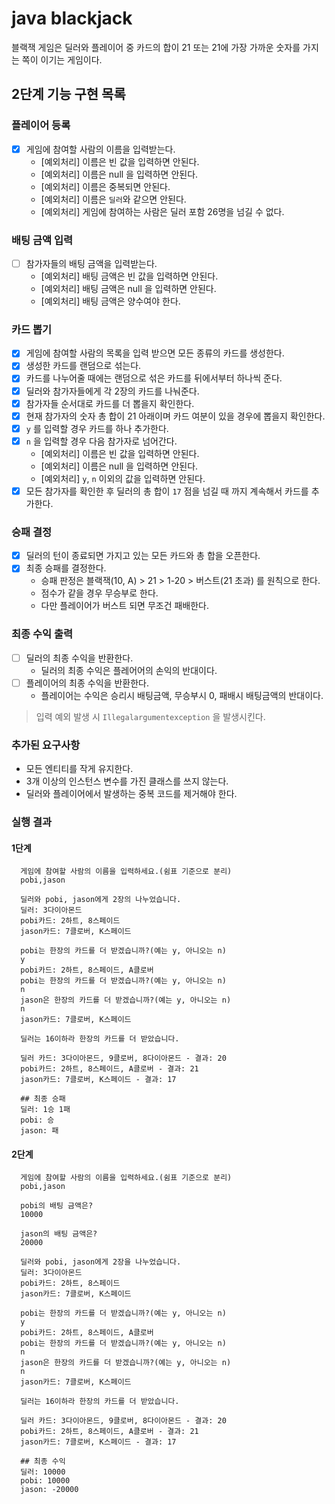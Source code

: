 # java blackjack

블랙잭 게임은 딜러와 플레이어 중 카드의 합이 21 또는 21에 가장 가까운 숫자를 가지는 쪽이 이기는 게임이다.

## 2단계 기능 구현 목록

### 플레이어 등록
- [x] 게임에 참여할 사람의 이름을 입력받는다.
  - [예외처리] 이름은 빈 값을 입력하면 안된다.
  - [예외처리] 이름은 null 을 입력하면 안된다.
  - [예외처리] 이름은 중복되면 안된다.
  - [예외처리] 이름은 `딜러`와 같으면 안된다.
  - [예외처리] 게임에 참여하는 사람은 딜러 포함 26명을 넘길 수 없다.

### 배팅 금액 입력
- [ ] 참가자들의 배팅 금액을 입력받는다.
  - [예외처리] 배팅 금액은 빈 값을 입력하면 안된다.
  - [예외처리] 배팅 금액은 null 을 입력하면 안된다.
  - [예외처리] 배팅 금액은 양수여야 한다.

### 카드 뽑기
- [x] 게임에 참여할 사람의 목록을 입력 받으면 모든 종류의 카드를 생성한다.
- [x] 생성한 카드를 랜덤으로 섞는다.
- [x] 카드를 나누어줄 때에는 랜덤으로 섞은 카드를 뒤에서부터 하나씩 준다.
- [x] 딜러와 참가자들에게 각 2장의 카드를 나눠준다.
- [x] 참가자들 순서대로 카드를 더 뽑을지 확인한다.
- [x] 현재 참가자의 숫자 총 합이 21 아래이며 카드 여분이 있을 경우에 뽑을지 확인한다.
- [x] `y` 를 입력할 경우 카드를 하나 추가한다.
- [x] `n` 을 입력할 경우 다음 참가자로 넘어간다.
  - [예외처리] 이름은 빈 값을 입력하면 안된다.
  - [예외처리] 이름은 null 을 입력하면 안된다.
  - [예외처리] `y`, `n` 이외의 값을 입력하면 안된다.
- [x] 모든 참가자를 확인한 후 딜러의 총 합이 `17` 점을 넘길 때 까지 계속해서 카드를 추가한다.

### 승패 결정
- [x] 딜러의 턴이 종료되면 가지고 있는 모든 카드와 총 합을 오픈한다.
- [x] 최종 승패를 결정한다.
    - 승패 판정은 블랙잭(10, A) > 21 > 1-20 > 버스트(21 초과) 를 원칙으로 한다.
    - 점수가 같을 경우 무승부로 한다.
    - 다만 플레이어가 버스트 되면 무조건 패배한다.

### 최종 수익 출력
- [ ] 딜러의 최종 수익을 반환한다.
    - 딜러의 최종 수익은 플레어어의 손익의 반대이다.
- [ ] 플레이어의 최종 수익을 반환한다.
    - 플레이어는 수익은 승리시 배팅금액, 무승부시 0, 패배시 배팅금액의 반대이다.

> 입력 예외 발생 시 `Illegalargumentexception` 을 발생시킨다.

### 추가된 요구사항
- 모든 엔티티를 작게 유지한다.
- 3개 이상의 인스턴스 변수를 가진 클래스를 쓰지 않는다.
- 딜러와 플레이어에서 발생하는 중복 코드를 제거해야 한다.

### 실행 결과
#### 1단계
  ```
    게임에 참여할 사람의 이름을 입력하세요.(쉼표 기준으로 분리)
    pobi,jason
  
    딜러와 pobi, jason에게 2장의 나누었습니다.
    딜러: 3다이아몬드
    pobi카드: 2하트, 8스페이드
    jason카드: 7클로버, K스페이드
  
    pobi는 한장의 카드를 더 받겠습니까?(예는 y, 아니오는 n)
    y
    pobi카드: 2하트, 8스페이드, A클로버
    pobi는 한장의 카드를 더 받겠습니까?(예는 y, 아니오는 n)
    n
    jason은 한장의 카드를 더 받겠습니까?(예는 y, 아니오는 n)
    n
    jason카드: 7클로버, K스페이드
  
    딜러는 16이하라 한장의 카드를 더 받았습니다.
  
    딜러 카드: 3다이아몬드, 9클로버, 8다이아몬드 - 결과: 20
    pobi카드: 2하트, 8스페이드, A클로버 - 결과: 21
    jason카드: 7클로버, K스페이드 - 결과: 17
  
    ## 최종 승패
    딜러: 1승 1패
    pobi: 승
    jason: 패
  ```
#### 2단계
  ```
    게임에 참여할 사람의 이름을 입력하세요.(쉼표 기준으로 분리)
    pobi,jason
    
    pobi의 배팅 금액은?
    10000
    
    jason의 배팅 금액은?
    20000
    
    딜러와 pobi, jason에게 2장을 나누었습니다.
    딜러: 3다이아몬드
    pobi카드: 2하트, 8스페이드
    jason카드: 7클로버, K스페이드
    
    pobi는 한장의 카드를 더 받겠습니까?(예는 y, 아니오는 n)
    y
    pobi카드: 2하트, 8스페이드, A클로버
    pobi는 한장의 카드를 더 받겠습니까?(예는 y, 아니오는 n)
    n
    jason은 한장의 카드를 더 받겠습니까?(예는 y, 아니오는 n)
    n
    jason카드: 7클로버, K스페이드
    
    딜러는 16이하라 한장의 카드를 더 받았습니다.
    
    딜러 카드: 3다이아몬드, 9클로버, 8다이아몬드 - 결과: 20
    pobi카드: 2하트, 8스페이드, A클로버 - 결과: 21
    jason카드: 7클로버, K스페이드 - 결과: 17
    
    ## 최종 수익
    딜러: 10000
    pobi: 10000
    jason: -20000
  ```